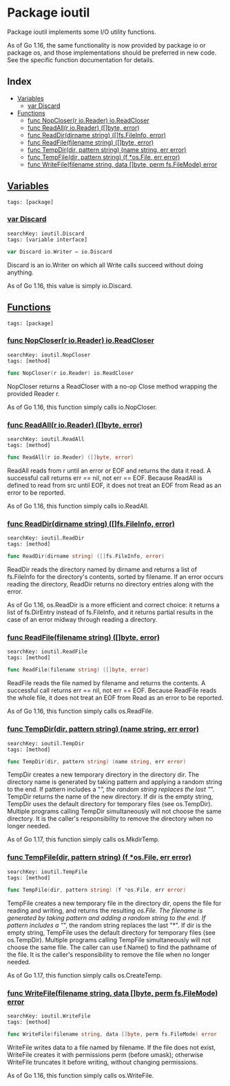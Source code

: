 # Package ioutil

Package ioutil implements some I/O utility functions. 

As of Go 1.16, the same functionality is now provided by package io or package os, and those implementations should be preferred in new code. See the specific function documentation for details. 

## Index

* [Variables](#var)
    * [var Discard](#Discard)
* [Functions](#func)
    * [func NopCloser(r io.Reader) io.ReadCloser](#NopCloser)
    * [func ReadAll(r io.Reader) ([]byte, error)](#ReadAll)
    * [func ReadDir(dirname string) ([]fs.FileInfo, error)](#ReadDir)
    * [func ReadFile(filename string) ([]byte, error)](#ReadFile)
    * [func TempDir(dir, pattern string) (name string, err error)](#TempDir)
    * [func TempFile(dir, pattern string) (f *os.File, err error)](#TempFile)
    * [func WriteFile(filename string, data []byte, perm fs.FileMode) error](#WriteFile)


## <a id="var" href="#var">Variables</a>

```
tags: [package]
```

### <a id="Discard" href="#Discard">var Discard</a>

```
searchKey: ioutil.Discard
tags: [variable interface]
```

```Go
var Discard io.Writer = io.Discard
```

Discard is an io.Writer on which all Write calls succeed without doing anything. 

As of Go 1.16, this value is simply io.Discard. 

## <a id="func" href="#func">Functions</a>

```
tags: [package]
```

### <a id="NopCloser" href="#NopCloser">func NopCloser(r io.Reader) io.ReadCloser</a>

```
searchKey: ioutil.NopCloser
tags: [method]
```

```Go
func NopCloser(r io.Reader) io.ReadCloser
```

NopCloser returns a ReadCloser with a no-op Close method wrapping the provided Reader r. 

As of Go 1.16, this function simply calls io.NopCloser. 

### <a id="ReadAll" href="#ReadAll">func ReadAll(r io.Reader) ([]byte, error)</a>

```
searchKey: ioutil.ReadAll
tags: [method]
```

```Go
func ReadAll(r io.Reader) ([]byte, error)
```

ReadAll reads from r until an error or EOF and returns the data it read. A successful call returns err == nil, not err == EOF. Because ReadAll is defined to read from src until EOF, it does not treat an EOF from Read as an error to be reported. 

As of Go 1.16, this function simply calls io.ReadAll. 

### <a id="ReadDir" href="#ReadDir">func ReadDir(dirname string) ([]fs.FileInfo, error)</a>

```
searchKey: ioutil.ReadDir
tags: [method]
```

```Go
func ReadDir(dirname string) ([]fs.FileInfo, error)
```

ReadDir reads the directory named by dirname and returns a list of fs.FileInfo for the directory's contents, sorted by filename. If an error occurs reading the directory, ReadDir returns no directory entries along with the error. 

As of Go 1.16, os.ReadDir is a more efficient and correct choice: it returns a list of fs.DirEntry instead of fs.FileInfo, and it returns partial results in the case of an error midway through reading a directory. 

### <a id="ReadFile" href="#ReadFile">func ReadFile(filename string) ([]byte, error)</a>

```
searchKey: ioutil.ReadFile
tags: [method]
```

```Go
func ReadFile(filename string) ([]byte, error)
```

ReadFile reads the file named by filename and returns the contents. A successful call returns err == nil, not err == EOF. Because ReadFile reads the whole file, it does not treat an EOF from Read as an error to be reported. 

As of Go 1.16, this function simply calls os.ReadFile. 

### <a id="TempDir" href="#TempDir">func TempDir(dir, pattern string) (name string, err error)</a>

```
searchKey: ioutil.TempDir
tags: [method]
```

```Go
func TempDir(dir, pattern string) (name string, err error)
```

TempDir creates a new temporary directory in the directory dir. The directory name is generated by taking pattern and applying a random string to the end. If pattern includes a "*", the random string replaces the last "*". TempDir returns the name of the new directory. If dir is the empty string, TempDir uses the default directory for temporary files (see os.TempDir). Multiple programs calling TempDir simultaneously will not choose the same directory. It is the caller's responsibility to remove the directory when no longer needed. 

As of Go 1.17, this function simply calls os.MkdirTemp. 

### <a id="TempFile" href="#TempFile">func TempFile(dir, pattern string) (f *os.File, err error)</a>

```
searchKey: ioutil.TempFile
tags: [method]
```

```Go
func TempFile(dir, pattern string) (f *os.File, err error)
```

TempFile creates a new temporary file in the directory dir, opens the file for reading and writing, and returns the resulting *os.File. The filename is generated by taking pattern and adding a random string to the end. If pattern includes a "*", the random string replaces the last "*". If dir is the empty string, TempFile uses the default directory for temporary files (see os.TempDir). Multiple programs calling TempFile simultaneously will not choose the same file. The caller can use f.Name() to find the pathname of the file. It is the caller's responsibility to remove the file when no longer needed. 

As of Go 1.17, this function simply calls os.CreateTemp. 

### <a id="WriteFile" href="#WriteFile">func WriteFile(filename string, data []byte, perm fs.FileMode) error</a>

```
searchKey: ioutil.WriteFile
tags: [method]
```

```Go
func WriteFile(filename string, data []byte, perm fs.FileMode) error
```

WriteFile writes data to a file named by filename. If the file does not exist, WriteFile creates it with permissions perm (before umask); otherwise WriteFile truncates it before writing, without changing permissions. 

As of Go 1.16, this function simply calls os.WriteFile. 

